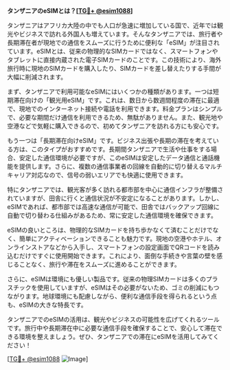 **タンザニアのeSIMとは？[[TG💪+ @esim1088](https://t.me/s/esim1088)]**

タンザニアはアフリカ大陸の中でも人口が急速に増加している国で、近年では観光やビジネスで訪れる外国人も増えています。そんなタンザニアでは、旅行者や長期滞在者が現地での通信をスムーズに行うために便利な「eSIM」が注目されています。eSIMとは、従来の物理的なSIMカードではなく、スマートフォンやタブレットに直接内蔵された電子SIMカードのことです。この技術により、海外旅行時に現地のSIMカードを購入したり、SIMカードを差し替えたりする手間が大幅に削減されます。

まず、タンザニアで利用可能なeSIMにはいくつかの種類があります。一つは短期滞在向けの「観光用eSIM」です。これは、数日から数週間程度の滞在に最適で、現地でのインターネット接続や電話を利用できます。料金プランはシンプルで、必要な期間だけ通信を利用できるため、無駄がありません。また、観光地や空港などで気軽に購入できるので、初めてタンザニアを訪れる方にも安心です。

もう一つは「長期滞在向けeSIM」です。ビジネス出張や長期の滞在を考えている方は、このタイプがおすすめです。長期間タンザニアで生活や仕事をする場合、安定した通信環境が必要ですが、このeSIMは安定したデータ通信と通話機能を提供します。さらに、複数の通信事業者の回線を自動的に切り替えるマルチキャリア対応なので、信号の弱いエリアでも快適に使用できます。

特にタンザニアでは、観光客が多く訪れる都市部を中心に通信インフラが整備されていますが、田舎に行くと通信状況が不安定になることがあります。しかし、eSIMであれば、都市部では高速な通信が可能で、田舎ではバックアップ回線に自動で切り替わる仕組みがあるため、常に安定した通信環境を確保できます。

eSIMの良いところは、物理的なSIMカードを持ち歩かなくて済むことだけでなく、簡単にアクティベーションできることも魅力です。現地の空港やホテル、オンラインストアなどから入手し、スマートフォンの設定画面でQRコードを読み込むだけですぐに使用開始できます。これにより、面倒な手続きや言葉の壁を感じることなく、旅行や滞在をスムーズに進めることができます。

さらに、eSIMは環境にも優しい製品です。従来の物理SIMカードは多くのプラスチックを使用していますが、eSIMはその必要がないため、ゴミの削減にもつながります。地球環境にも配慮しながら、便利な通信手段を得られるという点も、eSIMの大きな特長です。

タンザニアでのeSIMの活用は、観光やビジネスの可能性を広げてくれるツールです。旅行中や長期滞在中に必要な通信手段を確保することで、安心して滞在できる環境を整えましょう。ぜひ、タンザニアでの滞在にeSIMを活用してみてください！

[[TG💪+ @esim1088](https://t.me/s/esim1088) ![Image](https://i.postimg.cc/Y0z9fWf4/image.png)]